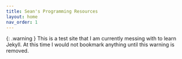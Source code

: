 ```yaml
---
title: Sean's Programming Resources
layout: home
nav_order: 1
---
```


{: .warning }
This is a test site that I am currently messing with to learn Jekyll. At this time I would not bookmark anything until this warning is removed.
